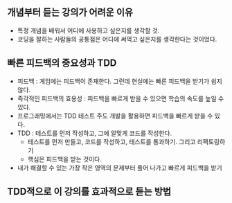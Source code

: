 ## 개념부터 듣는 강의가 어려운 이유 

- 특정 개념을 배워서 어디에 사용하고 싶은지를 생각할 것. 
- 코딩을 잘하는 사람들의 공통점은 어디에 써먹고 싶은지를 생각한다는 것이었다. 


## 빠른 피드백의 중요성과 TDD 

- 피드백 : 게임에는 피드백이 존재한다. 그런데 현실에는 빠른 피드백을 받기가 쉽지 않다. 
- 즉각적인 피드백의 효용성 : 피드백을 빠르게 받을 수 있으면 학습의 속도를 높일 수 있다. 
- 프로그래밍에서는 TDD 테스트 주도 개발을 활용하면 피드백을 빠르게 받을 수 있다. 
- TDD : 테스트를 먼저 작성하고, 그에 알맞게 코드를 작성한다. 
	- 테스트를 먼저 만들고, 코드를 작성하고, 테스트를 통과하기. 그리고 리팩토링하기 
	- 핵심은 피드백을 받는 것이다. 
- 내가 해결할 수 있는 가장 작은 영역의 문제부터 풀어 나가고 빠르게 피드백을 받기 


## TDD적으로 이 강의를 효과적으로 듣는 방법 

